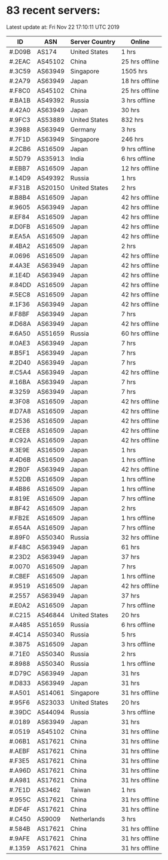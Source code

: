 # 83 recent servers:

Latest update at: Fri Nov 22 17:10:11 UTC 2019

| ID | ASN | Server Country | Online |
| -- | --- | -------------- | ------ |
| #.D09B | AS174 | United States | 1 hrs |
| #.2EAC | AS45102 | China | 25 hrs offline |
| #.3C59 | AS63949 | Singapore | 1505 hrs |
| #.2A79 | AS63949 | Japan | 18 hrs offline |
| #.F8C0 | AS45102 | China | 25 hrs offline |
| #.BA1B | AS49392 | Russia | 3 hrs offline |
| #.42A0 | AS63949 | Japan | 30 hrs |
| #.9FC3 | AS53889 | United States | 832 hrs |
| #.3988 | AS63949 | Germany | 3 hrs |
| #.7F1D | AS63949 | Singapore | 246 hrs |
| #.2CB6 | AS16509 | Japan | 9 hrs offline |
| #.5D79 | AS35913 | India | 6 hrs offline |
| #.EBB7 | AS16509 | Japan | 12 hrs offline |
| #.14D9 | AS49392 | Russia | 1 hrs |
| #.F31B | AS20150 | United States | 2 hrs |
| #.B8B4 | AS16509 | Japan | 42 hrs offline |
| #.9605 | AS63949 | Japan | 42 hrs offline |
| #.EF84 | AS16509 | Japan | 42 hrs offline |
| #.D0FB | AS16509 | Japan | 42 hrs offline |
| #.EA5A | AS16509 | Japan | 42 hrs offline |
| #.4BA2 | AS16509 | Japan | 2 hrs |
| #.0696 | AS16509 | Japan | 42 hrs offline |
| #.4A3E | AS63949 | Japan | 42 hrs offline |
| #.1E4D | AS63949 | Japan | 42 hrs offline |
| #.84DD | AS16509 | Japan | 42 hrs offline |
| #.5EC8 | AS16509 | Japan | 42 hrs offline |
| #.1F36 | AS63949 | Japan | 42 hrs offline |
| #.F8BF | AS63949 | Japan | 7 hrs |
| #.D68A | AS63949 | Japan | 42 hrs offline |
| #.6A50 | AS51659 | Russia | 60 hrs offline |
| #.0AE3 | AS63949 | Japan | 7 hrs |
| #.B5F1 | AS63949 | Japan | 7 hrs |
| #.2D40 | AS63949 | Japan | 7 hrs |
| #.C5A4 | AS63949 | Japan | 42 hrs offline |
| #.16BA | AS63949 | Japan | 7 hrs |
| #.3259 | AS63949 | Japan | 7 hrs |
| #.3F08 | AS16509 | Japan | 42 hrs offline |
| #.D7A8 | AS16509 | Japan | 42 hrs offline |
| #.2536 | AS16509 | Japan | 42 hrs offline |
| #.CEE8 | AS16509 | Japan | 42 hrs offline |
| #.C92A | AS16509 | Japan | 42 hrs offline |
| #.3E9E | AS16509 | Japan | 1 hrs |
| #.4D6B | AS16509 | Japan | 1 hrs offline |
| #.2B0F | AS63949 | Japan | 42 hrs offline |
| #.52DB | AS16509 | Japan | 1 hrs offline |
| #.4B86 | AS16509 | Japan | 1 hrs offline |
| #.819E | AS16509 | Japan | 7 hrs offline |
| #.BF42 | AS16509 | Japan | 2 hrs |
| #.FB2E | AS16509 | Japan | 1 hrs offline |
| #.654A | AS16509 | Japan | 7 hrs offline |
| #.89F0 | AS50340 | Russia | 32 hrs offline |
| #.F48C | AS63949 | Japan | 61 hrs |
| #.23D2 | AS63949 | Japan | 37 hrs |
| #.0070 | AS16509 | Japan | 7 hrs |
| #.CBEF | AS16509 | Japan | 1 hrs offline |
| #.9519 | AS16509 | Japan | 42 hrs offline |
| #.2557 | AS63949 | Japan | 37 hrs |
| #.E0A2 | AS16509 | Japan | 7 hrs offline |
| #.C215 | AS46844 | United States | 20 hrs |
| #.A485 | AS51659 | Russia | 6 hrs offline |
| #.4C14 | AS50340 | Russia | 5 hrs |
| #.3875 | AS16509 | Japan | 3 hrs offline |
| #.71E0 | AS50340 | Russia | 2 hrs |
| #.8988 | AS50340 | Russia | 1 hrs offline |
| #.D79C | AS63949 | Japan | 31 hrs |
| #.D833 | AS63949 | Japan | 31 hrs |
| #.A501 | AS14061 | Singapore | 31 hrs offline |
| #.95F6 | AS23033 | United States | 20 hrs |
| #.39DC | AS44094 | Russia | 3 hrs offline |
| #.0189 | AS63949 | Japan | 31 hrs |
| #.0519 | AS45102 | China | 31 hrs offline |
| #.06B1 | AS17621 | China | 31 hrs offline |
| #.AEBF | AS17621 | China | 31 hrs offline |
| #.F3E5 | AS17621 | China | 31 hrs offline |
| #.A96D | AS17621 | China | 31 hrs offline |
| #.A981 | AS17621 | China | 31 hrs offline |
| #.7E1D | AS3462 | Taiwan | 1 hrs |
| #.955C | AS17621 | China | 31 hrs offline |
| #.DF4F | AS17621 | China | 31 hrs offline |
| #.C450 | AS9009 | Netherlands | 3 hrs |
| #.584B | AS17621 | China | 31 hrs offline |
| #.9AFE | AS17621 | China | 31 hrs offline |
| #.1359 | AS17621 | China | 31 hrs offline |

